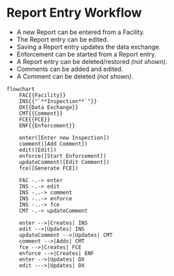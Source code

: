 # Report Entry Workflow

* A new Report can be entered from a Facility.
* The Report entry can be edited.
* Saving a Report entry updates the data exchange.
* Enforcement can be started from a Report entry.
* A Report entry can be deleted/restored *(not shown)*.
* Comments can be added and edited.
* A Comment can be deleted *(not shown)*.

```mermaid
flowchart
    FAC{{Facility}}
    INS{{"`**Inspection**`"}}
    DX{{Data Exchange}}
    CMT{{Comment}}
    FCE{{FCE}}
    ENF{{Enforcement}}

    enter([Enter new Inspection])
    comment([Add Comment])
    edit([Edit])
    enforce([Start Enforcement])
    updateComment([Edit Comment])
    fce([Generate FCE])

    FAC -.-> enter
    INS -.-> edit
    INS -..-> comment
    INS -..-> enforce
    INS -..-> fce
    CMT -.-> updateComment

    enter -->|Creates| INS
    edit -->|Updates| INS
    updateComment -->|Updates| CMT
    comment -->|Adds| CMT
    fce -->|Creates| FCE
    enforce -->|Creates| ENF
    enter -->|Updates| DX
    edit --->|Updates| DX

```
